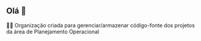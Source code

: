 ## Olá 👋

🙋‍♀️ Organização criada para gerenciar/armazenar código-fonte dos projetos da área de Planejamento Operacional

